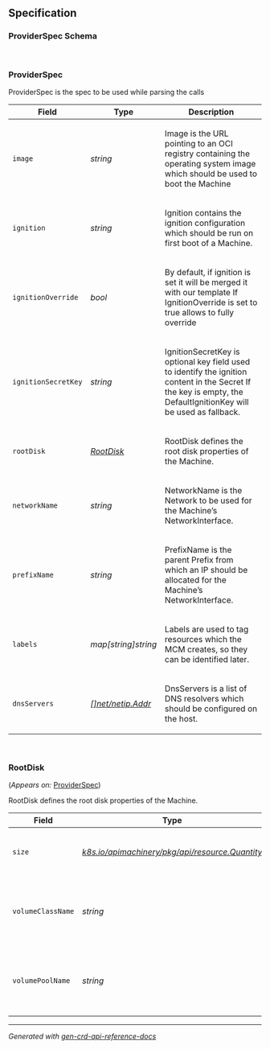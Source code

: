 ## Specification
### ProviderSpec Schema
<br>
<h3 id="settings.gardener.cloud/v1alpha1.ProviderSpec">
<b>ProviderSpec</b>
</h3>
<p>
<p>ProviderSpec is the spec to be used while parsing the calls</p>
</p>
<table>
<thead>
<tr>
<th>Field</th>
<th>Type</th>
<th>Description</th>
</tr>
</thead>
<tbody>
<tr>
<td>
<code>image</code>
</td>
<td>
<em>
string
</em>
</td>
<td>
<p>Image is the URL pointing to an OCI registry containing the operating system image which should be used to boot the Machine</p>
</td>
</tr>
<tr>
<td>
<code>ignition</code>
</td>
<td>
<em>
string
</em>
</td>
<td>
<p>Ignition contains the ignition configuration which should be run on first boot of a Machine.</p>
</td>
</tr>
<tr>
<td>
<code>ignitionOverride</code>
</td>
<td>
<em>
bool
</em>
</td>
<td>
<p>By default, if ignition is set it will be merged it with our template
If IgnitionOverride is set to true allows to fully override</p>
</td>
</tr>
<tr>
<td>
<code>ignitionSecretKey</code>
</td>
<td>
<em>
string
</em>
</td>
<td>
<p>IgnitionSecretKey is optional key field used to identify the ignition content in the Secret
If the key is empty, the DefaultIgnitionKey will be used as fallback.</p>
</td>
</tr>
<tr>
<td>
<code>rootDisk</code>
</td>
<td>
<em>
<a href="#?id=%23settings.gardener.cloud%2fv1alpha1.RootDisk">
RootDisk
</a>
</em>
</td>
<td>
<p>RootDisk defines the root disk properties of the Machine.</p>
</td>
</tr>
<tr>
<td>
<code>networkName</code>
</td>
<td>
<em>
string
</em>
</td>
<td>
<p>NetworkName is the Network to be used for the Machine&rsquo;s NetworkInterface.</p>
</td>
</tr>
<tr>
<td>
<code>prefixName</code>
</td>
<td>
<em>
string
</em>
</td>
<td>
<p>PrefixName is the parent Prefix from which an IP should be allocated for the Machine&rsquo;s NetworkInterface.</p>
</td>
</tr>
<tr>
<td>
<code>labels</code>
</td>
<td>
<em>
map[string]string
</em>
</td>
<td>
<p>Labels are used to tag resources which the MCM creates, so they can be identified later.</p>
</td>
</tr>
<tr>
<td>
<code>dnsServers</code>
</td>
<td>
<em>
<a href="#?id=https%3a%2f%2fpkg.go.dev%2fnet%2fnetip%23Addr">
[]net/netip.Addr
</a>
</em>
</td>
<td>
<p>DnsServers is a list of DNS resolvers which should be configured on the host.</p>
</td>
</tr>
</tbody>
</table>
<br>
<h3 id="settings.gardener.cloud/v1alpha1.RootDisk">
<b>RootDisk</b>
</h3>
<p>
(<em>Appears on:</em>
<a href="#?id=%23settings.gardener.cloud%2fv1alpha1.ProviderSpec">ProviderSpec</a>)
</p>
<p>
<p>RootDisk defines the root disk properties of the Machine.</p>
</p>
<table>
<thead>
<tr>
<th>Field</th>
<th>Type</th>
<th>Description</th>
</tr>
</thead>
<tbody>
<tr>
<td>
<code>size</code>
</td>
<td>
<em>
<a href="#?id=https%3a%2f%2fpkg.go.dev%2fk8s.io%2fapimachinery%2fpkg%2fapi%2fresource%23Quantity">
k8s.io/apimachinery/pkg/api/resource.Quantity
</a>
</em>
</td>
<td>
<p>Size defines the volume size of the root disk.</p>
</td>
</tr>
<tr>
<td>
<code>volumeClassName</code>
</td>
<td>
<em>
string
</em>
</td>
<td>
<p>VolumeClassName defines which volume class to use for the root disk.</p>
</td>
</tr>
<tr>
<td>
<code>volumePoolName</code>
</td>
<td>
<em>
string
</em>
</td>
<td>
<p>VolumePoolName defines on which VolumePool a Volume should be scheduled.</p>
</td>
</tr>
</tbody>
</table>
<hr/>
<p><em>
Generated with <a href="https://github.com/ahmetb/gen-crd-api-reference-docs">gen-crd-api-reference-docs</a>
</em></p>
